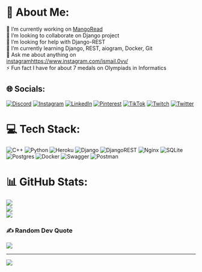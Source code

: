# 💫 About Me:
🔭 I’m currently working on [MangoRead](https://gitlab.com/ismail0vv/mangoread_backend)<br>👯 I’m looking to collaborate on Django project<br>🤝 I’m looking for help with Django-REST<br>🌱 I’m currently learning Django, REST, aiogram, Docker, Git<br>💬 Ask me about anything on [instagram]()https://www.instagram.com/ismail.0vv/<br>⚡ Fun fact I have for about 7 medals on Olympiads in Informatics


## 🌐 Socials:
[![Discord](https://img.shields.io/badge/Discord-%237289DA.svg?logo=discord&logoColor=white)](htttps://discord.gg/709843935148900413) [![Instagram](https://img.shields.io/badge/Instagram-%23E4405F.svg?logo=Instagram&logoColor=white)](https://instagram.com/ismail.0vv) [![LinkedIn](https://img.shields.io/badge/LinkedIn-%230077B5.svg?logo=linkedin&logoColor=white)](https://linkedin.com/in/asylbek-ismailov-838a38253) [![Pinterest](https://img.shields.io/badge/Pinterest-%23E60023.svg?logo=Pinterest&logoColor=white)](https://pinterest.com/asylismailov05) [![TikTok](https://img.shields.io/badge/TikTok-%23000000.svg?logo=TikTok&logoColor=white)](https://tiktok.com/@ismail.ovv_) [![Twitch](https://img.shields.io/badge/Twitch-%239146FF.svg?logo=Twitch&logoColor=white)](https://twitch.tv/Asylbek312_) [![Twitter](https://img.shields.io/badge/Twitter-%231DA1F2.svg?logo=Twitter&logoColor=white)](https://twitter.com/ismail0vv) 

# 💻 Tech Stack:
![C++](https://img.shields.io/badge/c++-%2300599C.svg?style=for-the-badge&logo=c%2B%2B&logoColor=white) ![Python](https://img.shields.io/badge/python-3670A0?style=for-the-badge&logo=python&logoColor=ffdd54) ![Heroku](https://img.shields.io/badge/heroku-%23430098.svg?style=for-the-badge&logo=heroku&logoColor=white) ![Django](https://img.shields.io/badge/django-%23092E20.svg?style=for-the-badge&logo=django&logoColor=white) ![DjangoREST](https://img.shields.io/badge/DJANGO-REST-ff1709?style=for-the-badge&logo=django&logoColor=white&color=ff1709&labelColor=gray) ![Nginx](https://img.shields.io/badge/nginx-%23009639.svg?style=for-the-badge&logo=nginx&logoColor=white) ![SQLite](https://img.shields.io/badge/sqlite-%2307405e.svg?style=for-the-badge&logo=sqlite&logoColor=white) ![Postgres](https://img.shields.io/badge/postgres-%23316192.svg?style=for-the-badge&logo=postgresql&logoColor=white) ![Docker](https://img.shields.io/badge/docker-%230db7ed.svg?style=for-the-badge&logo=docker&logoColor=white) ![Swagger](https://img.shields.io/badge/-Swagger-%23Clojure?style=for-the-badge&logo=swagger&logoColor=white) ![Postman](https://img.shields.io/badge/Postman-FF6C37?style=for-the-badge&logo=postman&logoColor=white)
# 📊 GitHub Stats:
![](https://github-readme-stats.vercel.app/api?username=ismail0vv&theme=gruvbox&hide_border=false&include_all_commits=true&count_private=false)<br/>
![](https://github-readme-streak-stats.herokuapp.com/?user=ismail0vv&theme=gruvbox&hide_border=false)<br/>
![](https://github-readme-stats.vercel.app/api/top-langs/?username=ismail0vv&theme=gruvbox&hide_border=false&include_all_commits=true&count_private=false&layout=compact)

### ✍️ Random Dev Quote
![](https://quotes-github-readme.vercel.app/api?type=horizontal&theme=gruvbox)

---
[![](https://visitcount.itsvg.in/api?id=ismail0vv&icon=0&color=2)](https://visitcount.itsvg.in)

<!-- Proudly created with GPRM ( https://gprm.itsvg.in ) -->
